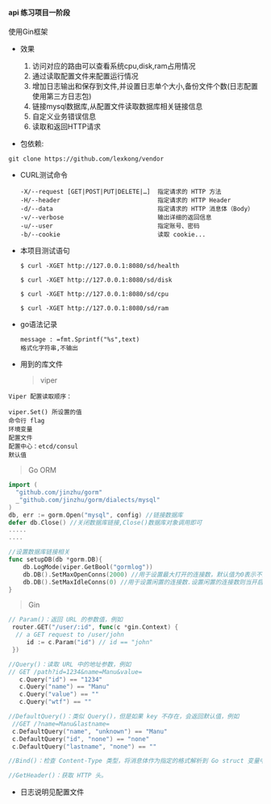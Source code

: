 #### api 练习项目一阶段

使用Gin框架

* 效果

  1. 访问对应的路由可以查看系统cpu,disk,ram占用情况
  2. 通过读取配置文件来配置运行情况
  3. 增加日志输出和保存到文件,并设置日志单个大小,备份文件个数(日志配置使用第三方日志包)
  4. 链接mysql数据库,从配置文件读取数据库相关链接信息
  5. 自定义业务错误信息
  6. 读取和返回HTTP请求
* 包依赖:

```ssh
git clone https://github.com/lexkong/vendor
```

* CURL测试命令

  ```shell
  -X/--request [GET|POST|PUT|DELETE|…]  指定请求的 HTTP 方法
  -H/--header                           指定请求的 HTTP Header
  -d/--data                             指定请求的 HTTP 消息体（Body）
  -v/--verbose                          输出详细的返回信息
  -u/--user                             指定账号、密码
  -b/--cookie                           读取 cookie...
  ```

* 本项目测试语句

  ```shell
  $ curl -XGET http://127.0.0.1:8080/sd/health

  $ curl -XGET http://127.0.0.1:8080/sd/disk

  $ curl -XGET http://127.0.0.1:8080/sd/cpu

  $ curl -XGET http://127.0.0.1:8080/sd/ram
  ```

* go语法记录

  ```shell
  message : =fmt.Sprintf("%s",text)
  格式化字符串,不输出
  ```

* 用到的库文件

  > viper

```shell
Viper 配置读取顺序：

viper.Set() 所设置的值
命令行 flag
环境变量
配置文件
配置中心：etcd/consul
默认值
```

> Go ORM


```go
import (
  "github.com/jinzhu/gorm"
  _"github.com/jinzhu/gorm/dialects/mysql"
)
db, err := gorm.Open("mysql", config) //链接数据库
defer db.Close() //关闭数据库链接,Close()数据库对象调用即可
.....
....

//设置数据库链接相关
func setupDB(db *gorm.DB){
	db.LogMode(viper.GetBool("gormlog"))
	db.DB().SetMaxOpenConns(2000) //用于设置最大打开的连接数，默认值为0表示不限制.设置最大的连接数，避免并发太高导致连接mysql出现too many connections的错误。
	db.DB().SetMaxIdleConns(0) //用于设置闲置的连接数.设置闲置的连接数则当开启的一个连接使用完成后可以放在池里等候下一次使用。
}

```

> Gin

```go
// Param()：返回 URL 的参数值，例如
 router.GET("/user/:id", func(c *gin.Context) {
  // a GET request to /user/john
     id := c.Param("id") // id == "john"
 })

//Query()：读取 URL 中的地址参数，例如
// GET /path?id=1234&name=Manu&value=
   c.Query("id") == "1234"
   c.Query("name") == "Manu"
   c.Query("value") == ""
   c.Query("wtf") == ""  

//DefaultQuery()：类似 Query()，但是如果 key 不存在，会返回默认值，例如
 //GET /?name=Manu&lastname=
 c.DefaultQuery("name", "unknown") == "Manu"
 c.DefaultQuery("id", "none") == "none"
 c.DefaultQuery("lastname", "none") == ""

//Bind()：检查 Content-Type 类型，将消息体作为指定的格式解析到 Go struct 变量中。apiserver 采用的媒体类型是 JSON，所以 Bind() 是按 JSON 格式解析的。

//GetHeader()：获取 HTTP 头。
```



* 日志说明见配置文件